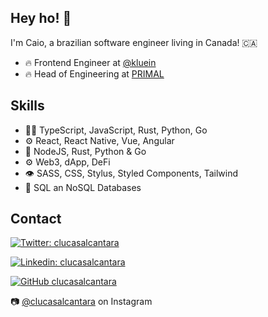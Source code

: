 ## Hey ho! 👋

I'm Caio, a brazilian software engineer living in Canada! :canada:

- 🔥 Frontend Engineer at [@kluein](https://github.com/kluein) 
- 🔥 Head of Engineering at [PRIMAL](https://www.primal.com)

## Skills
- 👨‍💻 TypeScript, JavaScript, Rust, Python, Go
- ⚙️ React, React Native, Vue, Angular
- :rocket: NodeJS, Rust, Python & Go
- ⚙️ Web3, dApp, DeFi
- 👁️ SASS, CSS, Stylus, Styled Components, Tailwind
- 💽 SQL an NoSQL Databases

## Contact

[![Twitter: clucasalcantara](https://img.shields.io/twitter/follow/clucasalcantara?style=social)](https://twitter.com/clucasalcantara)

[![Linkedin: clucasalcantara](https://img.shields.io/badge/-clucasalcantara-blue?style=flat-square&logo=Linkedin&logoColor=white&link=https://www.linkedin.com/in/clucasalcantara/)](https://www.linkedin.com/in/clucasalcantara/)

[![GitHub clucasalcantara](https://img.shields.io/github/followers/thaiane?label=follow&style=social)](https://github.com/clucasalcantara)


:camera: [@clucasalcantara](https://instagram.com/clucasalcantara) on Instagram
